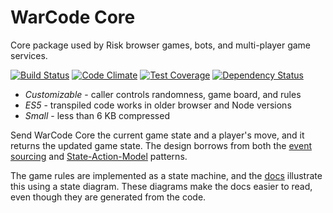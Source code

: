 # WarCode Core

Core package used by Risk browser games, bots, and multi-player game services.

[![Build Status](https://travis-ci.org/matthewspivey/warcode-core.svg?branch=master)](https://travis-ci.org/matthewspivey/warcode-core)
[![Code Climate](https://codeclimate.com/github/matthewspivey/warcode-core/badges/gpa.svg)](https://codeclimate.com/github/matthewspivey/warcode-core)
[![Test Coverage](https://codeclimate.com/github/matthewspivey/warcode-core/badges/coverage.svg)](https://codeclimate.com/github/matthewspivey/warcode-core/coverage)
[![Dependency Status](https://gemnasium.com/badges/github.com/matthewspivey/warcode-core.svg)](https://gemnasium.com/github.com/matthewspivey/warcode-core)

* _Customizable_ - caller controls randomness, game board, and rules
* _ES5_ - transpiled code works in older browser and Node versions
* _Small_ - less than 6 KB compressed

Send WarCode Core the current game state and a player's move, and it returns the
updated game state. The design borrows from both the
[event sourcing](https://martinfowler.com/eaaDev/EventSourcing.html) and
[State-Action-Model](http://sam.js.org/) patterns.

The game rules are implemented as a state machine, and the
[docs](http://matthewspivey.com/warcode-core/) illustrate this using a state diagram.
These diagrams make the docs easier to read, even though they are generated from the code.
